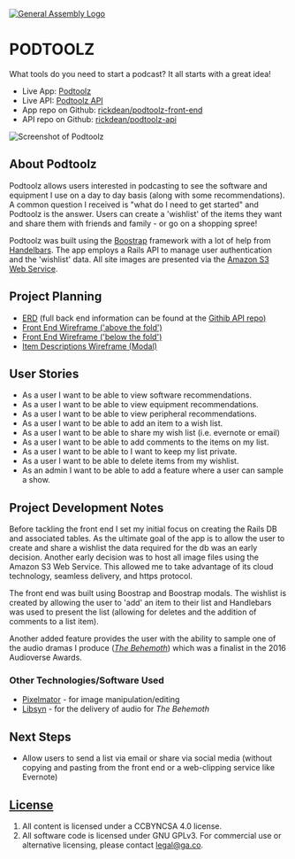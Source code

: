 [![General Assembly Logo](https://camo.githubusercontent.com/1a91b05b8f4d44b5bbfb83abac2b0996d8e26c92/687474703a2f2f692e696d6775722e636f6d2f6b6538555354712e706e67)](https://generalassemb.ly/education/web-development-immersive)

# PODTOOLZ

What tools do you need to start a podcast?  It all starts with a great idea!

- Live App: [Podtoolz](https://rickdean.github.io/podtoolz-front-end/)
- Live API: [Podtoolz API](https://dry-headland-22887.herokuapp.com/)
- App repo on Github: [rickdean/podtoolz-front-end](https://github.com/rickdean/podtoolz-front-end)
- API repo on Github: [rickdean/podtoolz-api](https://github.com/rickdean/podtoolz-api)

![Screenshot of Podtoolz](https://s3.amazonaws.com/podtools/podtoolz_grab.jpeg)

## About Podtoolz
Podtoolz allows users interested in podcasting to see the software and equipment I use on a day to day basis (along with some recommendations).  A common question I received is "what do I need to get started" and Podtoolz is the answer. Users can create a 'wishlist' of the items they want and share them with friends and family - or go on a shopping spree!

Podtoolz was built using the [Boostrap](http://getbootstrap.com/) framework with a lot of help from [Handelbars](http://handlebarsjs.com/).  The app employs a Rails API to manage user authentication and the 'wishlist' data. All site images are presented via the [Amazon S3 Web Service](https://aws.amazon.com/s3/).


## Project Planning
- [ERD](https://s3.amazonaws.com/podtools/podtoolz_erd.png) (full back end information can be found at the [Githib API repo)](https://github.com/rickdean/podtoolz-api)
- [Front End Wireframe ('above the fold')](https://s3.amazonaws.com/podtools/front_page_upper.png)
- [Front End Wireframe ('below the fold')](https://s3.amazonaws.com/podtools/front_page_lower.png)
- [Item Descriptions Wireframe (Modal)](https://s3.amazonaws.com/podtools/item_modal.png
)

## User Stories
- As a user I want to be able to view software recommendations.
- As a user I want to be able to view equipment recommendations.
- As a user I want to be able to view peripheral recommendations.
- As a user I want to be able to add an item to a wish list.
- As a user I want to be able to share my wish list (i.e. evernote or email)
- As a user I want to be able to add comments to the items on my list.
- As a user I want to be able to I want to keep my list private.
- As a user I want to be able to delete items from my wishlist.
- As an admin I want to be able to add a feature where a user can sample a show.

## Project Development Notes

Before tackling the front end I set my initial focus on creating the Rails DB and associated tables.  As the ultimate goal of the app is to allow the user to create and share a wishlist the data required for the db was an early decision. Another early decision was to host all image files using the Amazon S3 Web Service.  This allowed me to take advantage of its cloud technology, seamless delivery, and https protocol.

The front end was built using Boostrap and Boostrap modals.  The wishlist is created by allowing the user to 'add' an item to their list and Handlebars was used to present the list (allowing for deletes and the addition of comments to a list item).

Another added feature provides the user with the ability to sample one of the audio dramas I produce ([*The Behemoth*](http://modernaudiodrama.com/the-behemoth.html)) which was a finalist in the 2016 Audioverse Awards.

### Other Technologies/Software Used
- [Pixelmator](http://www.pixelmator.com/mac/) - for image manipulation/editing
- [Libsyn](https://www.libsyn.com/) - for the delivery of audio for *The Behemoth*

## Next Steps
- Allow users to send a list via email or share via social media (without copying and pasting from the front end or a web-clipping service like Evernote)


## [License](LICENSE)

1.  All content is licensed under a CC­BY­NC­SA 4.0 license.
1.  All software code is licensed under GNU GPLv3. For commercial use or
    alternative licensing, please contact legal@ga.co.
